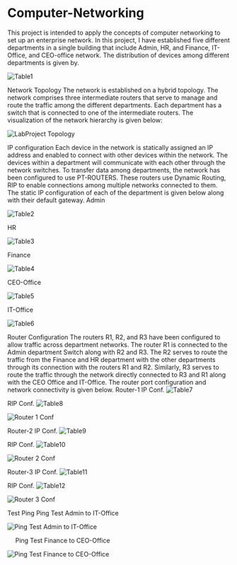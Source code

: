 # Computer-Networking
This project is intended to apply the concepts of computer networking to set up an enterprise network. In this project, I have established five different departments in a single building that include Admin, HR, and Finance, IT-Office, and CEO-office network. The distribution of devices among different departments is given by.

![Table1](https://github.com/hamad-tariq/Computer-Networking/assets/113939608/2db0c03a-f2e4-4ae1-8aad-5281fec77e47)

Network Topology
The network is established on a hybrid topology. The network comprises three intermediate routers that serve to manage and route the traffic among the different departments. Each department has a switch that is connected to one of the intermediate routers. The visualization of the network hierarchy is given below:
 
![LabProject Topology](https://github.com/hamad-tariq/Computer-Networking/assets/113939608/3ee93c7b-688e-4858-b510-9d67d489f165)

IP configuration
Each device in the network is statically assigned an IP address and enabled to connect with other devices within the network. The devices within a department will communicate with each other through the network switches. To transfer data among departments, the network has been configured to use PT-ROUTERS. These routers use Dynamic Routing, RIP to enable connections among multiple networks connected to them. The static IP configuration of each of the department is given below along with their default gateway.
Admin

![Table2](https://github.com/hamad-tariq/Computer-Networking/assets/113939608/4d1c7ed8-dc05-4e60-a3be-f647ab4653b5)
 
HR

![Table3](https://github.com/hamad-tariq/Computer-Networking/assets/113939608/2d74686c-0613-4fa4-af14-28831e5f8de2)

Finance

![Table4](https://github.com/hamad-tariq/Computer-Networking/assets/113939608/338d9855-bef2-42cc-b561-512b77b02d76)

CEO-Office

![Table5](https://github.com/hamad-tariq/Computer-Networking/assets/113939608/068b9d82-88a0-4ea2-a565-2dafe3fb174a)

IT-Office

![Table6](https://github.com/hamad-tariq/Computer-Networking/assets/113939608/8a9a820b-da14-4aad-987d-a26bcf91f40e)

Router Configuration
The routers R1, R2, and R3 have been configured to allow traffic across department networks. The router R1 is connected to the Admin department Switch along with R2 and R3. The R2 serves to route the traffic from the Finance and HR department with the other departments through its connection with the routers R1 and R2. Similarly, R3 serves to route the traffic through the network directly connected to R3 and R1 along with the CEO Office and IT-Office. The router port configuration and network connectivity is given below.
Router-1
IP Conf.
![Table7](https://github.com/hamad-tariq/Computer-Networking/assets/113939608/c73ce11a-d9aa-4c60-82f1-bafce3ecc3ff)

RIP Conf.
![Table8](https://github.com/hamad-tariq/Computer-Networking/assets/113939608/79c2743c-43f3-4a02-b4fd-8b50ef3f0540)

![Router 1 Conf](https://github.com/hamad-tariq/Computer-Networking/assets/113939608/5b7995eb-3696-4932-a379-359ec7871163)

Router-2
IP Conf.
![Table9](https://github.com/hamad-tariq/Computer-Networking/assets/113939608/a129cce9-df06-4269-af6b-21805dd55376)

RIP Conf.
![Table10](https://github.com/hamad-tariq/Computer-Networking/assets/113939608/52db479e-7631-4bfb-bc0e-ca401f558b4e)

![Router 2 Conf](https://github.com/hamad-tariq/Computer-Networking/assets/113939608/d0f113cc-3e4c-432a-99b5-6ea718594560)

Router-3
IP Conf.
![Table11](https://github.com/hamad-tariq/Computer-Networking/assets/113939608/0cd2f87e-4a40-4184-8c44-741e5e8a70cc)

RIP Conf.
![Table12](https://github.com/hamad-tariq/Computer-Networking/assets/113939608/753d7060-8da4-4789-bb70-950694f46969)
 
![Router 3 Conf](https://github.com/hamad-tariq/Computer-Networking/assets/113939608/6dd6a57b-2469-4fbf-80ae-e172966a4c73)


Test Ping
Ping Test Admin to IT-Office

![Ping Test Admin to IT-Office](https://github.com/hamad-tariq/Computer-Networking/assets/113939608/dc0d2f1a-38da-439b-99f9-5cccf9ecb0f4)

 
Ping Test Finance to CEO-Office
 
![Ping Test Finance to CEO-Office](https://github.com/hamad-tariq/Computer-Networking/assets/113939608/d4ac1eb6-1e12-46d5-913d-d318df2959ec)
